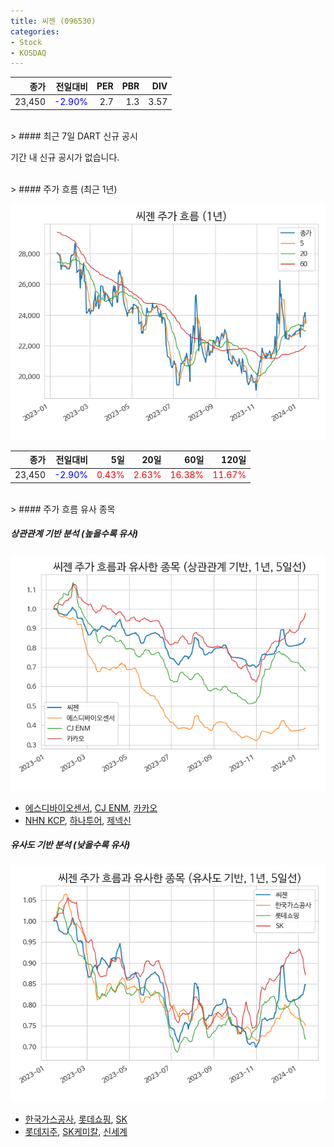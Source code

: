 ```yaml
---
title: 씨젠 (096530)
categories:
- Stock
- KOSDAQ
---
```


|종가|전일대비|PER|PBR|DIV|
|---:|-------:|--:|--:|--:|
|23,450|<span style="color: blue">-2.90%</span>|2.7|1.3|3.57|

<!-- more -->

<br>
> #### 최근 7일 DART 신규 공시

기간 내 신규 공시가 없습니다.

<br>
> #### 주가 흐름 (최근 1년)

![096530](/assets/images/stock/096530.png)

|종가|전일대비|5일|20일|60일|120일|
|---:|-------:|--:|---:|---:|----:|
|23,450|<span style="color: blue">-2.90%</span>|<span style="color: red">0.43%</span>|<span style="color: red">2.63%</span>|<span style="color: red">16.38%</span>|<span style="color: red">11.67%</span>|

<br>
> #### 주가 흐름 유사 종목

##### 상관관계 기반 분석 (높을수록 유사)
![096530](/assets/images/stock/096530_corr.png)
- [에스디바이오센서](/137310/), [CJ ENM](/035760/), [카카오](/035720/)
- [NHN KCP](/060250/), [하나투어](/039130/), [제넥신](/095700/)

##### 유사도 기반 분석 (낮을수록 유사)
![096530](/assets/images/stock/096530_sim.png)
- [한국가스공사](/036460/), [롯데쇼핑](/023530/), [SK](/034730/)
- [롯데지주](/004990/), [SK케미칼](/285130/), [신세계](/004170/)